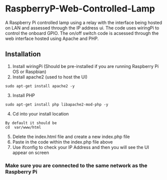 # RaspberryP-Web-Controlled-Lamp
A Raspberry Pi controlled lamp using a relay with the interface being hosted on LAN and assessed through the IP address ui. The code uses wiringPi to control the onboard GPIO. The on/off switch code is acsessed through the web interface hosted using Apache and PHP.

## Installation
1. Install wiringPi (Should be pre-installed if you are running Raspberry Pi OS or Raspbian)
2. Install apache2 (used to host the UI)
```
sudo apt-get install apache2 -y
```
3. Install PHP
```
sudo apt-get install php libapache2-mod-php -y
```
4. Cd into your install location 
```
By default it should be
cd  var/www/html
```
5. Delete the index.html file and create a new index.php file
6. Paste in the code within the index.php file above
7. Use ifconfig to check your IP Address and then you will see the UI appear on screen
### Make sure you are connected to the same network as the Raspberry Pi
